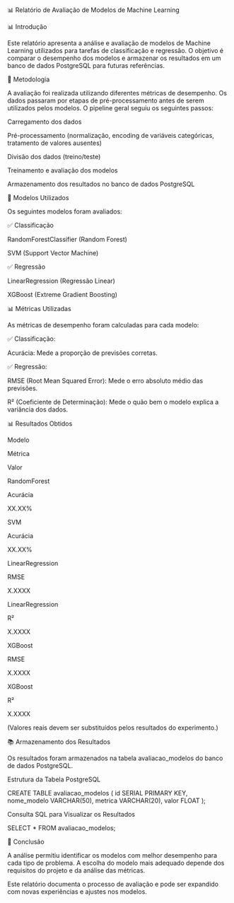 📊 Relatório de Avaliação de Modelos de Machine Learning

📊 Introdução

Este relatório apresenta a análise e avaliação de modelos de Machine Learning utilizados para tarefas de classificação e regressão. O objetivo é comparar o desempenho dos modelos e armazenar os resultados em um banco de dados PostgreSQL para futuras referências.

🔄 Metodologia

A avaliação foi realizada utilizando diferentes métricas de desempenho. Os dados passaram por etapas de pré-processamento antes de serem utilizados pelos modelos. O pipeline geral seguiu os seguintes passos:

Carregamento dos dados

Pré-processamento (normalização, encoding de variáveis categóricas, tratamento de valores ausentes)

Divisão dos dados (treino/teste)

Treinamento e avaliação dos modelos

Armazenamento dos resultados no banco de dados PostgreSQL

🎯 Modelos Utilizados

Os seguintes modelos foram avaliados:

✅ Classificação

RandomForestClassifier (Random Forest)

SVM (Support Vector Machine)

✅ Regressão

LinearRegression (Regressão Linear)

XGBoost (Extreme Gradient Boosting)

📊 Métricas Utilizadas

As métricas de desempenho foram calculadas para cada modelo:

✅ Classificação:

Acurácia: Mede a proporção de previsões corretas.

✅ Regressão:

RMSE (Root Mean Squared Error): Mede o erro absoluto médio das previsões.

R² (Coeficiente de Determinação): Mede o quão bem o modelo explica a variância dos dados.

📊 Resultados Obtidos

Modelo

Métrica

Valor

RandomForest

Acurácia

XX.XX%

SVM

Acurácia

XX.XX%

LinearRegression

RMSE

X.XXXX

LinearRegression

R²

X.XXXX

XGBoost

RMSE

X.XXXX

XGBoost

R²

X.XXXX

(Valores reais devem ser substituídos pelos resultados do experimento.)

📚 Armazenamento dos Resultados

Os resultados foram armazenados na tabela avaliacao_modelos do banco de dados PostgreSQL.

Estrutura da Tabela PostgreSQL

CREATE TABLE avaliacao_modelos (
    id SERIAL PRIMARY KEY,
    nome_modelo VARCHAR(50),
    metrica VARCHAR(20),
    valor FLOAT
);

Consulta SQL para Visualizar os Resultados

SELECT * FROM avaliacao_modelos;

📝 Conclusão

A análise permitiu identificar os modelos com melhor desempenho para cada tipo de problema. A escolha do modelo mais adequado depende dos requisitos do projeto e da análise das métricas.

Este relatório documenta o processo de avaliação e pode ser expandido com novas experiências e ajustes nos modelos.
